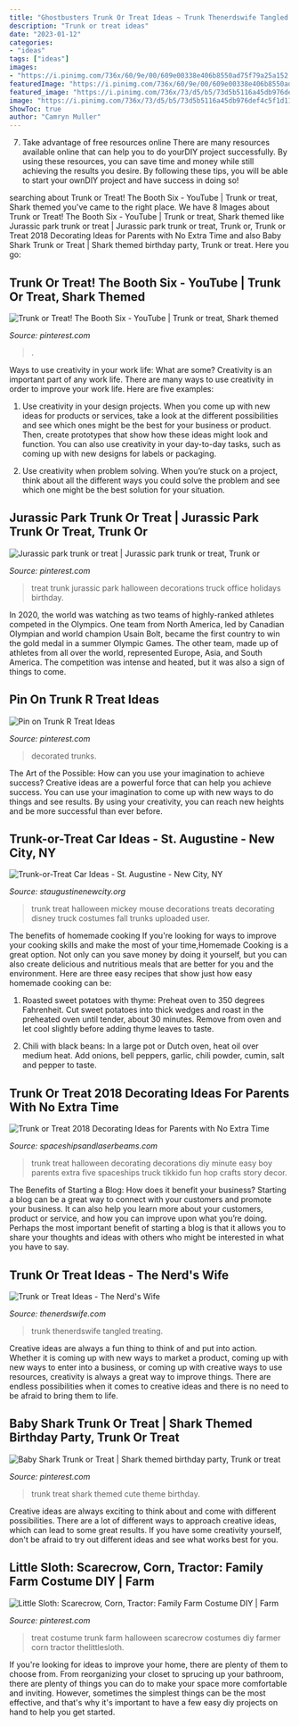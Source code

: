 ```yaml
---
title: "Ghostbusters Trunk Or Treat Ideas ~ Trunk Thenerdswife Tangled Treating"
description: "Trunk or treat ideas"
date: "2023-01-12"
categories:
- "ideas"
tags: ["ideas"]
images:
- "https://i.pinimg.com/736x/60/9e/00/609e00338e406b8550ad75f79a25a152.jpg"
featuredImage: "https://i.pinimg.com/736x/60/9e/00/609e00338e406b8550ad75f79a25a152.jpg"
featured_image: "https://i.pinimg.com/736x/73/d5/b5/73d5b5116a45db976def4c5f1d11b3d7.jpg"
image: "https://i.pinimg.com/736x/73/d5/b5/73d5b5116a45db976def4c5f1d11b3d7.jpg"
ShowToc: true
author: "Camryn Muller"
---
```



7) Take advantage of free resources online
There are many resources available online that can help you to do yourDIY project successfully. By using these resources, you can save time and money while still achieving the results you desire. By following these tips, you will be able to start your ownDIY project and have success in doing so!

	

		
searching about Trunk or Treat! The Booth Six - YouTube | Trunk or treat, Shark themed you've came to the right place. We have 8 Images about Trunk or Treat! The Booth Six - YouTube | Trunk or treat, Shark themed like Jurassic park trunk or treat | Jurassic park trunk or treat, Trunk or, Trunk or Treat 2018 Decorating Ideas for Parents with No Extra Time and also Baby Shark Trunk or Treat | Shark themed birthday party, Trunk or treat. Here you go:
		
    
## Trunk Or Treat! The Booth Six - YouTube | Trunk Or Treat, Shark Themed

<img loading=lazy src="https://i.pinimg.com/736x/a3/db/46/a3db468c98157ecd04c09abaf13cc029.jpg" onerror="this.onerror=null;this.src='https://tse1.mm.bing.net/th?id=OIP.mY6IC_Mzxe8NWz3aOavfLwHaJ3&amp;pid=15.1';" alt="Trunk or Treat! The Booth Six - YouTube | Trunk or treat, Shark themed">

_Source: pinterest.com_

>. 

	

Ways to use creativity in your work life: What are some?
Creativity is an important part of any work life. There are many ways to use creativity in order to improve your work life. Here are five examples: 
1. Use creativity in your design projects. When you come up with new ideas for products or services, take a look at the different possibilities and see which ones might be the best for your business or product. Then, create prototypes that show how these ideas might look and function. You can also use creativity in your day-to-day tasks, such as coming up with new designs for labels or packaging. 

2. Use creativity when problem solving. When you’re stuck on a project, think about all the different ways you could solve the problem and see which one might be the best solution for your situation.

    
## Jurassic Park Trunk Or Treat | Jurassic Park Trunk Or Treat, Trunk Or

<img loading=lazy src="https://i.pinimg.com/736x/60/9e/00/609e00338e406b8550ad75f79a25a152.jpg" onerror="this.onerror=null;this.src='https://tse3.mm.bing.net/th?id=OIP.B0BtNQ0VEx-FjVf_DuOdRQHaJ3&amp;pid=15.1';" alt="Jurassic park trunk or treat | Jurassic park trunk or treat, Trunk or">

_Source: pinterest.com_

>treat trunk jurassic park halloween decorations truck office holidays birthday. 

	

In 2020, the world was watching as two teams of highly-ranked athletes competed in the Olympics. One team from North America, led by Canadian Olympian and world champion Usain Bolt, became the first country to win the gold medal in a summer Olympic Games. The other team, made up of athletes from all over the world, represented Europe, Asia, and South America. The competition was intense and heated, but it was also a sign of things to come.

    
## Pin On Trunk R Treat Ideas

<img loading=lazy src="https://i.pinimg.com/736x/b4/22/6e/b4226e1a75b9c94d5cbc50770a3dc046.jpg" onerror="this.onerror=null;this.src='https://tse2.mm.bing.net/th?id=OIP.jCk7NS-9f7iHaba9o3ZWRQHaJ3&amp;pid=15.1';" alt="Pin on Trunk R Treat Ideas">

_Source: pinterest.com_

>decorated trunks. 

	

The Art of the Possible: How can you use your imagination to achieve success?
Creative ideas are a powerful force that can help you achieve success. You can use your imagination to come up with new ways to do things and see results. By using your creativity, you can reach new heights and be more successful than ever before.

    
## Trunk-or-Treat Car Ideas - St. Augustine - New City, NY

<img loading=lazy src="https://staugustinenewcity.org/photoalbums/trunk-or-treat-car-ideas/005e2a6b714f2d5b59178988d9b9c4e3.jpg" onerror="this.onerror=null;this.src='https://tse1.mm.bing.net/th?id=OIP.5bmiTSkf3jcfBTJw11-ZJAHaJ4&amp;pid=15.1';" alt="Trunk-or-Treat Car Ideas - St. Augustine - New City, NY">

_Source: staugustinenewcity.org_

>trunk treat halloween mickey mouse decorations treats decorating disney truck costumes fall trunks uploaded user. 

	

The benefits of homemade cooking
If you're looking for ways to improve your cooking skills and make the most of your time,Homemade Cooking is a great option. Not only can you save money by doing it yourself, but you can also create delicious and nutritious meals that are better for you and the environment. Here are three easy recipes that show just how easy homemade cooking can be: 
1. Roasted sweet potatoes with thyme: Preheat oven to 350 degrees Fahrenheit. Cut sweet potatoes into thick wedges and roast in the preheated oven until tender, about 30 minutes. Remove from oven and let cool slightly before adding thyme leaves to taste. 

2. Chili with black beans: In a large pot or Dutch oven, heat oil over medium heat. Add onions, bell peppers, garlic, chili powder, cumin, salt and pepper to taste.

    
## Trunk Or Treat 2018 Decorating Ideas For Parents With No Extra Time

<img loading=lazy src="https://spaceshipsandlaserbeams.com/wp-content/uploads/2015/09/trunk-or-treat-cover.jpg" onerror="this.onerror=null;this.src='https://tse3.mm.bing.net/th?id=OIP.N8f__zDKjuq1OBI4cqha5gHaLH&amp;pid=15.1';" alt="Trunk or Treat 2018 Decorating Ideas for Parents with No Extra Time">

_Source: spaceshipsandlaserbeams.com_

>trunk treat halloween decorating decorations diy minute easy boy parents extra five spaceships truck tikkido fun hop crafts story decor. 

	

The Benefits of Starting a Blog: How does it benefit your business?
Starting a blog can be a great way to connect with your customers and promote your business. It can also help you learn more about your customers, product or service, and how you can improve upon what you’re doing. Perhaps the most important benefit of starting a blog is that it allows you to share your thoughts and ideas with others who might be interested in what you have to say.

    
## Trunk Or Treat Ideas - The Nerd&#039;s Wife

<img loading=lazy src="https://thenerdswife.com/wp-content/uploads/2017/09/Trunk-or-Treat-2.jpg" onerror="this.onerror=null;this.src='https://tse2.mm.bing.net/th?id=OIP.ZGBsXFHv5Hm-fhWKbD0mPAHaLH&amp;pid=15.1';" alt="Trunk or Treat Ideas - The Nerd&#039;s Wife">

_Source: thenerdswife.com_

>trunk thenerdswife tangled treating. 

	

Creative ideas are always a fun thing to think of and put into action. Whether it is coming up with new ways to market a product, coming up with new ways to enter into a business, or coming up with creative ways to use resources, creativity is always a great way to improve things. There are endless possibilities when it comes to creative ideas and there is no need to be afraid to bring them to life.

    
## Baby Shark Trunk Or Treat | Shark Themed Birthday Party, Trunk Or Treat

<img loading=lazy src="https://i.pinimg.com/736x/73/d5/b5/73d5b5116a45db976def4c5f1d11b3d7.jpg" onerror="this.onerror=null;this.src='https://tse4.mm.bing.net/th?id=OIP.bS2e69IUAiHa7GrryhIJpAHaJ3&amp;pid=15.1';" alt="Baby Shark Trunk or Treat | Shark themed birthday party, Trunk or treat">

_Source: pinterest.com_

>trunk treat shark themed cute theme birthday. 

	

Creative ideas are always exciting to think about and come with different possibilities. There are a lot of different ways to approach creative ideas, which can lead to some great results. If you have some creativity yourself, don't be afraid to try out different ideas and see what works best for you.

    
## Little Sloth: Scarecrow, Corn, Tractor: Family Farm Costume DIY | Farm

<img loading=lazy src="https://i.pinimg.com/736x/e9/e6/be/e9e6bec78214f83fde539e4a30accde6.jpg" onerror="this.onerror=null;this.src='https://tse4.mm.bing.net/th?id=OIP.OOtvqTMjf5fSsSFCP2Ix-AHaJ3&amp;pid=15.1';" alt="Little Sloth: Scarecrow, Corn, Tractor: Family Farm Costume DIY | Farm">

_Source: pinterest.com_

>treat costume trunk farm halloween scarecrow costumes diy farmer corn tractor thelittlesloth. 

	

If you're looking for ideas to improve your home, there are plenty of them to choose from. From reorganizing your closet to sprucing up your bathroom, there are plenty of things you can do to make your space more comfortable and inviting. However, sometimes the simplest things can be the most effective, and that's why it's important to have a few easy diy projects on hand to help you get started.

